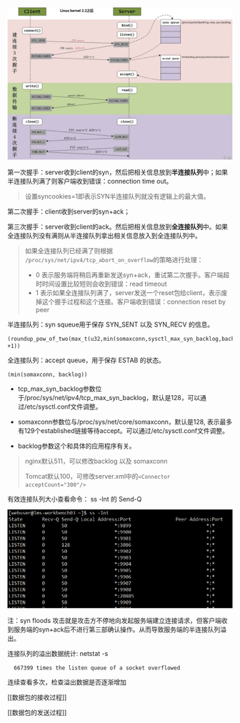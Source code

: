 
![](assets/image28.jpeg)


第一次握手：server收到client的syn，然后把相关信息放到**半连接队列**中；如果半连接队列满了则客户端收到错误：connection time out。
> 设置syncookies=1即表示SYN半连接队列就没有逻辑上的最大值。

第二次握手：client收到server的syn+ack；

第三次握手：server收到client的ack。然后把相关信息放到**全连接队列**中。如果全连接队列没有满则从半连接队列拿出相关信息放入到全连接队列中。

> 如果全连接队列已经满了则根据 `/proc/sys/net/ipv4/tcp_abort_on_overflow`的策略进行处理：
> -   0 表示服务端将稍后再重新发送syn+ack，重试第二次握手。客户端超时时间设置比较短则会收到错误：read timeout
> -   1 表示如果全连接队列满了，server发送一个reset包给client，表示废掉这个握手过程和这个连接。客户端收到错误：connection reset by peer

半连接队列：syn squeue用于保存 SYN_SENT 以及 SYN_RECV 的信息。

```
(roundup_pow_of_two(max_t(u32,min(somaxconn,sysctl_max_syn_backlog,backlog),8) +1))
```

全连接队列：accept queue，用于保存 ESTAB 的状态。
```
(min(somaxconn, backlog))
```

-   tcp_max_syn_backlog参数位于/proc/sys/net/ipv4/tcp_max_syn_backlog，默认是128，可以通过/etc/sysctl.conf文件调整。

-   somaxconn参数位与/proc/sys/net/core/somaxconn，默认是128, 表示最多有129个established链接等待accept。可以通过/etc/sysctl.conf文件调整。

-   backlog参数这个和具体的应用程序有关。

> nginx默认511，可以修改backlog 以及 somaxconn
>
> Tomcat默认100，可修改server.xml中的`<Connector acceptCount="300"/>`

有效连接队列大小查看命令： ss -lnt 的 Send-Q 

![](assets/image29.png)

注：syn floods 攻击就是攻击方不停地向发起服务端建立连接请求，但客户端收到服务端的syn+ack后不进行第三部确认操作。从而导致服务端的半连接队列溢出。

连接队列的溢出数据统计: netstat -s

```
  667399 times the listen queue of a socket overflowed
```

连续查看多次，检查溢出数据是否逐渐增加


[[数据包的接收过程]]

[[数据包的发送过程]]